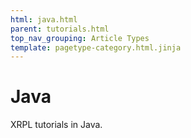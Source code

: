 ```yaml
---
html: java.html
parent: tutorials.html
top_nav_grouping: Article Types
template: pagetype-category.html.jinja
---
```

# Java

XRPL tutorials in Java.